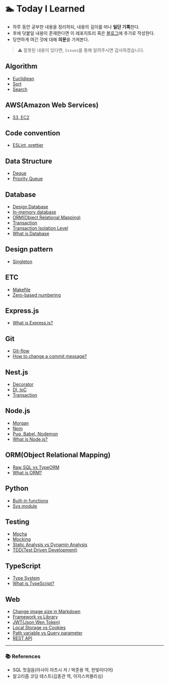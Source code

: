 # 🏊 Today I Learned

- 하루 동안 공부한 내용을 정리하되, 내용의 깊이를 떠나 **일단 기록**한다.
- 후에 덧붙일 내용이 존재한다면 이 레포지토리 혹은 [블로그](https://medium.com/@yeslee-v)에 추가로 작성한다.
- 당연하게 여긴 것에 대해 **의문**을 가져본다.

> ⚠️ 잘못된 내용이 있다면, `Issues`를 통해 알려주시면 감사하겠습니다.

## Algorithm

- [Euclidiean](./Algorithm/Euclidiean.md)
- [Sort](./Algorithm/Sort.md)
- [Search](./Algorithm/Search.md)

## AWS(Amazon Web Services)

- [S3, EC2](./AWS/S3_EC2.md)

## Code convention

- [ESLint, prettier](./Code_Convention/Eslint_Prettier.md)

## Data Structure

- [Deque](./Data_Structure/Deque.md)
- [Priority Queue](./Data_Structure/Priority_Queue.md)

## Database

- [Design Database](./Database/Design_database.md)
- [In-memory database](./Database/In-memory_database.md)
- [ORM(Object Relational Mapping)](./Database/ORM.md)
- [Transaction](./Database/Transaction.md)
- [Transaction Isolation Level](./Database/Transaction_Isolation_Level.md)
- [What is Database](./Database/What_is_database.md)

## Design pattern

- [Singleton](./Design_pattern/Singleton.md)

## ETC

- [Makefile](./ETC/Makefile.md)
- [Zero-based numbering](./ETC/Zero-based_numbering.md)

## Express.js

- [What is Express.js?](./Express.js/What_is_express.js.md)

## Git

- [Git-flow](./Git/Git-flow.md)
- [How to change a commit message?](./Git/How_to_change_a_commit_message.md)

## Nest.js

- [Decorator](./Nest.js/Decorator.md)
- [DI, IoC](./Nest.js/DI_IoC.md)
- [Transaction](./Nest.js/Transaction.md)

## Node.js

- [Morgan](./Node.js/Morgan.md)
- [Npm](./Node.js/Npm.md)
- [Pug, Babel, Nodemon](./Node.js/Pug_Babel_Nodemon.md)
- [What is Node.js?](./Node.js/What_is_node.js.md)

## ORM(Object Relational Mapping)

- [Raw SQL vs TypeORM](./ORM/Raw_SQL_vs_TypeOrm.md)
- [What is ORM?](./ORM/What_is_ORM.md)

## Python

- [Built-in functions](./Python/Built-in_functions.md)
- [Sys module](./Python/Sys_module.md)

## Testing

- [Mocha](./Testing/Mocha.md)
- [Mocking](./Testing/Mocking.md)
- [Static Analysis vs Dynamin Analysis](./Testing/Static_analysis_vs_Dynamic_analysis.md)
- [TDD(Test Driven Development)](./Testing/TDD.md)

## TypeScript

- [Type System](./TypeScript/Type_system.md)
- [What is TypeScript?](./TypeScript/What_is_typescript.md)

## Web

- [Change image size in Markdown](./Web/Change_image_size_in_Markdown.md)
- [Framework vs Library](./Web/Framework_vs_Library.md)
- [JWT(Json Wen Token)](./Web/JWT.md)
- [Local Storage vs Cookies](./Web/Local_Storage_vs_Cookies.md)
- [Path variable vs Query parameter](./Web/Path_variable_vs_Query_parameter.md)
- [REST API](./Web/REST_API.md)

---

### 📚 References

- SQL 첫걸음(아사이 아츠시 저 / 박준용 역, 한빛미디어)
- 알고리즘 코딩 테스트(김종관 역, 이지스퍼블리싱)
